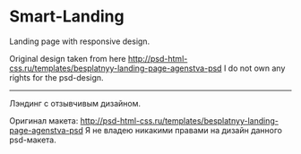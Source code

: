 # Smart-Landing

Landing page with responsive design.

Original design taken from here http://psd-html-css.ru/templates/besplatnyy-landing-page-agenstva-psd
I do not own any rights for the psd-design.
<hr>
Лэндинг с отзывчивым дизайном.

Оригинал макета: http://psd-html-css.ru/templates/besplatnyy-landing-page-agenstva-psd
Я не владею никакими правами на дизайн данного psd-макета.

